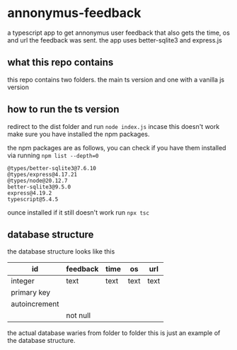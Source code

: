 # annonymus-feedback

a typescript app to get annonymus user feedback that also gets the time, os and url the feedback was sent. the app uses better-sqlite3 and express.js

## what this repo contains

this repo contains two folders. the main ts version and one with a vanilla js version

## how to run the ts version

redirect to the dist folder and run ` node index.js ` incase this doesn't work make sure you have installed the npm packages.

the npm packages are as follows, you can check if you have them installed via running ` npm list --depth=0 `

```console
@types/better-sqlite3@7.6.10
@types/express@4.17.21
@types/node@20.12.7
better-sqlite3@9.5.0
express@4.19.2
typescript@5.4.5
```

ounce installed if it still doesn't work run ` npx tsc  `

## database structure

the database structure looks like this

| id          | feedback    | time        | os          | url         |
| ----------- | ----------- | ----------- | ----------- | ----------- |
| integer     | text        | text        | text        | text        |
| primary key |             |             |             |             |
| autoincrement |           |             |             |             |
|             | not null    |             |             |             |

the actual database waries from folder to folder this is just an example of the database structure.